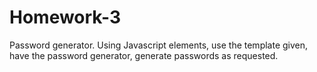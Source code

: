 # Homework-3

Password generator. Using Javascript elements, use the template given, have the password generator, generate passwords as requested.
